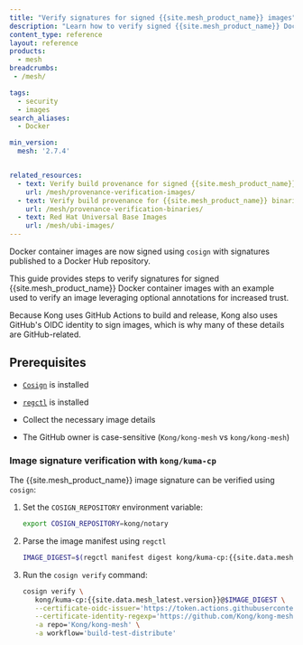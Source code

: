 ```yaml
---
title: "Verify signatures for signed {{site.mesh_product_name}} images"
description: "Learn how to verify signed {{site.mesh_product_name}} Docker images using Cosign and GitHub OIDC identity for increased trust."
content_type: reference
layout: reference
products:
  - mesh
breadcrumbs:
 - /mesh/

tags:
  - security
  - images
search_aliases:
  - Docker

min_version:
  mesh: '2.7.4'


related_resources:
  - text: Verify build provenance for signed {{site.mesh_product_name}} images
    url: /mesh/provenance-verification-images/
  - text: Verify build provenance for {{site.mesh_product_name}} binaries
    url: /mesh/provenance-verification-binaries/
  - text: Red Hat Universal Base Images
    url: /mesh/ubi-images/
---
```




Docker container images are now signed using `cosign` with signatures published to a Docker Hub repository.

This guide provides steps to verify signatures for signed {{site.mesh_product_name}} Docker container images with an example used to verify an image leveraging optional annotations for increased trust.

Because Kong uses GitHub Actions to build and release, Kong also uses GitHub's OIDC identity to sign images, which is why many of these details are GitHub-related.

## Prerequisites

* [`Cosign`](https://docs.sigstore.dev/system_config/installation/) is installed

* [`regctl`](https://github.com/regclient/regclient/blob/main/docs/install.md) is installed

* Collect the necessary image details

* The GitHub owner is case-sensitive (`Kong/kong-mesh` vs `kong/kong-mesh`)

### Image signature verification with `kong/kuma-cp`

The {{site.mesh_product_name}} image signature can be verified using `cosign`:

1. Set the `COSIGN_REPOSITORY` environment variable:

   ```sh
   export COSIGN_REPOSITORY=kong/notary
   ```

2. Parse the image manifest using `regctl`

   ```sh
   IMAGE_DIGEST=$(regctl manifest digest kong/kuma-cp:{{site.data.mesh_latest.version}})
   ```

3. Run the `cosign verify` command:

   ```sh
   cosign verify \
      kong/kuma-cp:{{site.data.mesh_latest.version}}@$IMAGE_DIGEST \
      --certificate-oidc-issuer='https://token.actions.githubusercontent.com' \
      --certificate-identity-regexp='https://github.com/Kong/kong-mesh/.github/workflows/kuma-_build_publish.yaml' \
      -a repo='Kong/kong-mesh' \
      -a workflow='build-test-distribute'
   ```